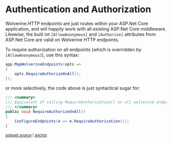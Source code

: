 # Authentication and Authorization

Wolverine.HTTP endpoints are just routes within your ASP.Net Core application, and will happily work with all existing
ASP.Net Core middleware. Likewise, the built int `[AllowAnonymous]` and `[Authorize]` attributes from ASP.Net Core are
valid on Wolverine HTTP endpoints.

To require authorization on all endpoints (which is overridden by `[AllowAnonymous]`), use this syntax:

```csharp
app.MapWolverineEndpoints(opts =>
{
    opts.RequireAuthorizeOnAll();
});
```

or more selectively, the code above is just syntactical sugar for:

<!-- snippet: sample_RequireAuthorizeOnAll -->
<a id='snippet-sample_requireauthorizeonall'></a>
```cs
/// <summary>
/// Equivalent of calling RequireAuthorization() on all wolverine endpoints
/// </summary>
public void RequireAuthorizeOnAll()
{
    ConfigureEndpoints(e => e.RequireAuthorization());
}
```
<sup><a href='https://github.com/JasperFx/wolverine/blob/main/src/Http/Wolverine.Http/WolverineHttpOptions.cs#L168-L178' title='Snippet source file'>snippet source</a> | <a href='#snippet-sample_requireauthorizeonall' title='Start of snippet'>anchor</a></sup>
<!-- endSnippet -->
